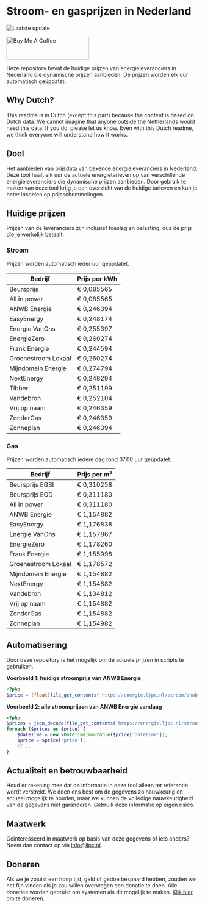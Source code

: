 # Stroom- en gasprijzen in Nederland

![Laatste update](https://img.shields.io/badge/laatste%20update-2025--10--29%2023%3A00%20CET-brightgreen)

<a href="https://www.buymeacoffee.com/Lars-" target="_blank"><img src="https://cdn.buymeacoffee.com/buttons/v2/default-orange.png" alt="Buy Me A Coffee" height="60" style="height: 60px !important;width: 217px !important;" ></a>

Deze repository bevat de huidige prijzen van energieleveranciers in Nederland die dynamische prijzen aanbieden. De prijzen worden elk uur automatisch geüpdatet.

## Why Dutch?

This readme is in Dutch (except this part) because the content is based on Dutch data. We cannot imagine that anyone outside the Netherlands would need this data. If you do, please let us know. Even with this Dutch readme, we think
everyone will understand how it works.

## Doel

Het aanbieden van prijsdata van bekende energieleveranciers in Nederland. Deze tool haalt elk uur de actuele energietarieven op van verschillende energieleveranciers die dynamische prijzen aanbieden. Door gebruik te maken van deze tool
krijg je een overzicht van de huidige tarieven en kun je beter inspelen op prijsschommelingen.

## Huidige prijzen

Prijzen van de leveranciers zijn inclusief toeslag en belasting, dus de prijs die je werkelijk betaalt.

### Stroom

Prijzen worden automatisch ieder uur geüpdatet.

 Bedrijf | Prijs per kWh 
---------|---------------
Beursprijs | € 0,085565
All in power | € 0,085565
ANWB Energie | € 0,246394
EasyEnergy | € 0,248174
Energie VanOns | € 0,255397
EnergieZero | € 0,260274
Frank Energie | € 0,244594
Groenestroom Lokaal | € 0,260274
Mijndomein Energie | € 0,274794
NextEnergy | € 0,248294
Tibber | € 0,251199
Vandebron | € 0,252104
Vrij op naam | € 0,246359
ZonderGas | € 0,246359
Zonneplan | € 0,246394


### Gas

Prijzen worden automatisch iedere dag rond 07.00 uur geüpdatet.

 Bedrijf | Prijs per m³ 
---------|--------------
Beursprijs EGSI | € 0,310258
Beursprijs EOD | € 0,311180
All in power | € 0,311180
ANWB Energie | € 1,154882
EasyEnergy | € 1,176838
Energie VanOns | € 1,157867
EnergieZero | € 1,178260
Frank Energie | € 1,155998
Groenestroom Lokaal | € 1,178572
Mijndomein Energie | € 1,154882
NextEnergy | € 1,154882
Vandebron | € 1,134812
Vrij op naam | € 1,154882
ZonderGas | € 1,154882
Zonneplan | € 1,154982


## Automatisering

Door deze repository is het mogelijk om de actuele prijzen in scripts te gebruiken.

**Voorbeeld 1: huidige stroomprijs van ANWB Energie**

```php
<?php
$price = (float)file_get_contents('https://energie.ljpc.nl/stroom/anwb-energie-nu.txt');

```

**Voorbeeld 2: alle stroomprijzen van ANWB Energie vandaag**

```php
<?php
$prices = json_decode(file_get_contents('https://energie.ljpc.nl/stroom/all-in-power-vandaag.json'),true);
foreach ($prices as $price) {
    $dateTime = new \DateTimeImmutable($price['datetime']);
    $price = $price['price'];
    // ...
}
```

## Actualiteit en betrouwbaarheid

Houd er rekening mee dat de informatie in deze tool alleen ter referentie wordt verstrekt. We doen ons best om de gegevens zo nauwkeurig en actueel mogelijk te houden, maar we kunnen de volledige nauwkeurigheid van de gegevens niet
garanderen. Gebruik deze informatie op eigen risico.

## Maatwerk

Geïnteresseerd in maatwerk op basis van deze gegevens of iets anders? Neem dan contact op
via [info@ljpc.nl](mailto:info@ljpc.nl?subject=Energie%20prijzen).

## Doneren

Als we je zojuist een hoop tijd, geld of gedoe bespaard hebben, zouden we het fijn vinden als je zou willen overwegen een
donatie te doen. Alle donaties worden gebruikt om systemen als dit mogelijk te
maken. [Klik hier](https://www.buymeacoffee.com/Lars-) om te doneren.

